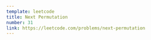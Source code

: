 ```yaml
---
template: leetcode
title: Next Permutation
number: 31
link: https://leetcode.com/problems/next-permutation
---
```

